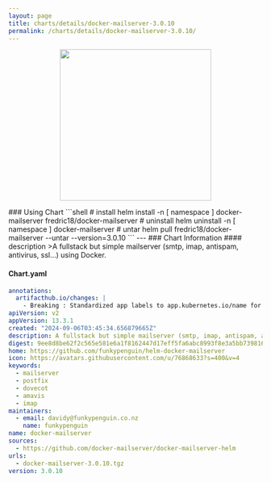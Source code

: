 ```yaml
---
layout: page
title: charts/details/docker-mailserver-3.0.10
permalink: /charts/details/docker-mailserver-3.0.10/
---
```

<p align="center">
    <img src="https://avatars.githubusercontent.com/u/76868633?s=400&v=4" width="300px" height="300px">
</p>
### Using Chart
```shell
# install
helm install -n [ namespace ] docker-mailserver fredric18/docker-mailserver
# uninstall
helm uninstall -n [ namespace ] docker-mailserver
# untar
helm pull fredric18/docker-mailserver --untar --version=3.0.10
```
---
### Chart Information
#### description
>A fullstack but simple mailserver (smtp, imap, antispam, antivirus, ssl...) using Docker.
   
#### Chart.yaml
```yaml
annotations:
  artifacthub.io/changes: |
    - Breaking : Standardized app labels to app.kubernetes.io/name for Istio workload/Cilium compatibility
apiVersion: v2
appVersion: 13.3.1
created: "2024-09-06T03:45:34.656879665Z"
description: A fullstack but simple mailserver (smtp, imap, antispam, antivirus, ssl...) using Docker.
digest: 9ee8d8be62f2c565e581e6a1f8162447d17eff5fa6abc8993f8e3a5bb7398167
home: https://github.com/funkypenguin/helm-docker-mailserver
icon: https://avatars.githubusercontent.com/u/76868633?s=400&v=4
keywords:
  - mailserver
  - postfix
  - dovecot
  - amavis
  - imap
maintainers:
  - email: davidy@funkypenguin.co.nz
    name: funkypenguin
name: docker-mailserver
sources:
  - https://github.com/docker-mailserver/docker-mailserver-helm
urls:
  - docker-mailserver-3.0.10.tgz
version: 3.0.10
```
